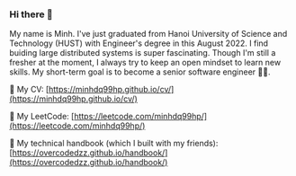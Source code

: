 ### Hi there 👋

<!--
**minhdq99hp/minhdq99hp** is a ✨ _special_ ✨ repository because its `README.md` (this file) appears on your GitHub profile.

Here are some ideas to get you started:

- 🔭 I’m currently working on ...
- 🌱 I’m currently learning ...
- 👯 I’m looking to collaborate on ...
- 🤔 I’m looking for help with ...
- 💬 Ask me about ...
- 📫 How to reach me: ...
- 😄 Pronouns: ...
- ⚡ Fun fact: ...
-->

My name is Minh. I've just graduated from Hanoi University of Science and Technology (HUST) with Engineer's degree in this August 2022.
I find buiding large distributed systems is super fascinating. Though I'm still a fresher at the moment, I always try to keep an open mindset to learn new skills. My short-term goal is to become a senior software engineer 👨‍💻.


🔖 My CV: [https://minhdq99hp.github.io/cv/](https://minhdq99hp.github.io/cv/)

💪 My LeetCode: [https://leetcode.com/minhdq99hp/](https://leetcode.com/minhdq99hp/)

📕 My technical handbook (which I built with my friends): [https://overcodedzz.github.io/handbook/](https://overcodedzz.github.io/handbook/)
